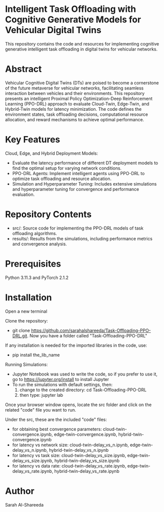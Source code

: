 # Intelligent Task Offloading with Cognitive Generative Models for Vehicular Digital Twins
This repository contains the code and resources for implementing cognitive generative intelligent task offloading in digital twins for vehicular networks.
# Abstract
Vehicular Cognitive Digital Twins (DTs) are poised to become a cornerstone of the future metaverse for vehicular networks, facilitating seamless interaction between vehicles and their environments. This repository presents an intelligent Proximal Policy Optimization-Deep Reinforcement Learning (PPO-DRL) approach to evaluate Cloud-Twin, Edge-Twin, and Hybrid-Twin models for latency minimization. The code defines the environment states, task offloading decisions, computational resource allocation, and reward mechanisms to achieve optimal performance.

# Key Features
Cloud, Edge, and Hybrid Deployment Models:
- Evaluate the latency performance of different DT deployment models to find the optimal setup for varying network conditions.
- PPO-DRL Agents: Implement intelligent agents using PPO-DRL to optimize task offloading and resource allocation.
- Simulation and Hyperparameter Tuning: Includes extensive simulations and hyperparameter tuning for convergence and performance evaluation.

# Repository Contents
- src/: Source code for implementing the PPO-DRL models of task offloading algorithms.
- results/: Results from the simulations, including performance metrics and convergence analysis.

# Prerequisites
Python 3.11.3 and PyTorch 2.1.2

# Installation
Open a new terminal

Clone the repository:
- git clone https://github.com/sarahalshareeda/Task-Offloading-PPO-DRL.git. Now you have a folder called "Task-Offloading-PPO-DRL"

If any installation is needed for the imported libraries in the code, use:
- pip install the_lib_name

Running Simulations:
- Jupyter Notebook was used to write the code, so if you prefer to use it, go to https://jupyter.org/install to install Jupyter
- To run the simulations with default settings, then:
  1) change to the created directory: cd Task-Offloading-PPO-DRL
  2) then type: jupyter lab

 Once your browser window opens, locate the src folder and click on the related "code" file you want to run.  


Under the src, these are the included "code" files:
- for obtaining best convergence parameters: cloud-twin-convergence.ipynb, edge-twin-convergence.ipynb, hybrid-twin-convergence.ipynb
- for latency vs network size: cloud-twin-delay_vs_n.ipynb, edge-twin-delay_vs_n.ipynb, hybrid-twin-delay_vs_n.ipynb
- for latency vs task size: cloud-twin-delay_vs_size.ipynb, edge-twin-delay_vs_size.ipynb, hybrid-twin-delay_vs_size.ipynb
- for latency vs data rate: cloud-twin-delay_vs_rate.ipynb, edge-twin-delay_vs_rate.ipynb, hybrid-twin-delay_vs_rate.ipynb

# Author
Sarah Al-Shareeda
